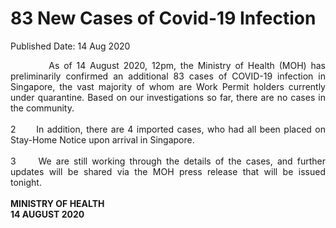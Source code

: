 <html>
    <meta http-equiv="Content-Type" content="text/html; charset=utf-8"/>
    <meta charset="utf-8"/>
    <title>83 New Cases of Covid-19 Infection </title>
    <body><h1>83 New Cases of Covid-19 Infection </h1>
    <p>Published Date: 14 Aug 2020</p> <p style="text-align: justify;">&nbsp; &nbsp; &nbsp; &nbsp; &nbsp;As of 14 August 2020, 12pm, the Ministry of Health (MOH) has preliminarily confirmed an additional 83 cases of COVID-19 infection in Singapore, the vast majority of whom are Work Permit holders currently under quarantine. Based on our investigations so far, there are no cases in the community.&nbsp;<br><br>2&nbsp; &nbsp; &nbsp; In addition, there are 4 imported cases, who had all been placed on Stay-Home Notice upon arrival in Singapore.&nbsp;<br><br>3&nbsp; &nbsp; &nbsp;We are still working through the details of the cases, and further updates will be shared via the MOH press release that will be issued tonight.&nbsp;<br><br><strong>MINISTRY OF HEALTH<br>14 AUGUST 2020</strong></p></body>
</html>